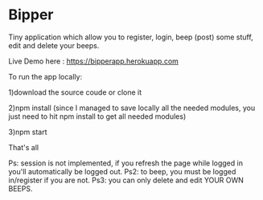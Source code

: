 # Bipper
Tiny application which allow you to register, login, beep (post) some stuff, edit and delete your beeps.

Live Demo here : https://bipperapp.herokuapp.com

To run the app locally:

1)download the source coude or clone it

2)npm install (since I managed to save locally all the needed modules, you just need to hit npm install to get all needed modules)

3)npm start 

That's all

Ps: session is not implemented, if you refresh the page while logged in you'll automatically be logged out.
Ps2: to beep, you must be logged in/register if you are not.
Ps3: you can only delete and edit YOUR OWN BEEPS.

